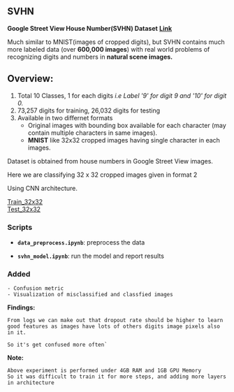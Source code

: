 ## SVHN
**Google Street View House Number(SVHN) Dataset**        **[Link](http://ufldl.stanford.edu/housenumbers/)**

 Much similar to MNIST(images of cropped digits), but SVHN contains much more labeled data (over **600,000 images**) with real world problems of recognizing digits and numbers in **natural scene images.**


## Overview:

1. Total 10 Classes, 1 for each digits  *i.e Label '9' for digit 9 and '10' for digit 0.*
2. 73,257 digits for training, 26,032 digits for testing
3. Available in two differnet formats
   - Original images with bounding box available for each character (may contain multiple characters in same images).
   - **MNIST** like 32x32 cropped images having single character in each images.
 



Dataset is obtained from house numbers in Google Street View images. 


Here we are classifying 32 x 32 cropped images given in format 2 

Using CNN architecture.

[Train_32x32](http://ufldl.stanford.edu/housenumbers/train_32x32.mat)                     
[Test_32x32](http://ufldl.stanford.edu/housenumbers/test_32x32.mat)

### Scripts

   - **`data_preprocess.ipynb`**: preprocess the data
   
   - **`svhn_model.ipynb`**: run the model and report results
    
### Added 
 ```
- Confusion metric 
- Visualization of misclassified and classfied images
```
    
**Findings:**
```
From logs we can make out that dropout rate should be higher to learn
good features as images have lots of others digits image pixels also in it.

So it's get confused more often`
```

**Note:** 
```
Above experiment is performed under 4GB RAM and 1GB GPU Memory
So it was difficult to train it for more steps, and adding more layers in architecture
```
